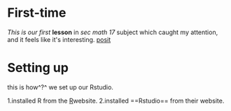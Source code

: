 # First-time
*This is our first* **lesson** in *sec math 17* subject which caught my attention, and it feels like it's interesting.
[posit](https://posit.co)

# Setting up

this is how^?^ we set up our Rstudio.

1.installed R from the [R](www.r-project.org)website.
2.installed ==Rstudio== from their website.


